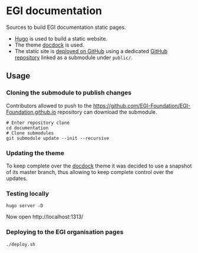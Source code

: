 # EGI documentation

Sources to build EGI documentation static pages.

* [Hugo](https://gohugo.io/) is used to build a static website.
* The theme [docdock](https://docdock.netlify.com/) is used.
* The static site is [deployed on GitHub](https://gohugo.io/hosting-and-deployment/hosting-on-github/) using a dedicated [GitHub repository](https://github.com/EGI-Foundation/EGI-Foundation.github.io) linked as a submodule under `public/`.

## Usage

### Cloning the submodule to publish changes

Contributors allowed to push to the
https://github.com/EGI-Foundation/EGI-Foundation.github.io repository can
download the submodule.

```console
# Enter repository clone
cd documentation
# Clone submodules
git submodule update --init --recursive
```

### Updating the theme

To keep complete over the [docdock](https://docdock.netlify.com/) theme it was
decided to use a snapshot of its master branch, thus allowing to keep complete
control over the updates.

### Testing locally

```console
hugo server -D
```

Now open http://localhost:1313/

### Deploying to the EGI organisation pages

```console
./deploy.sh
```
